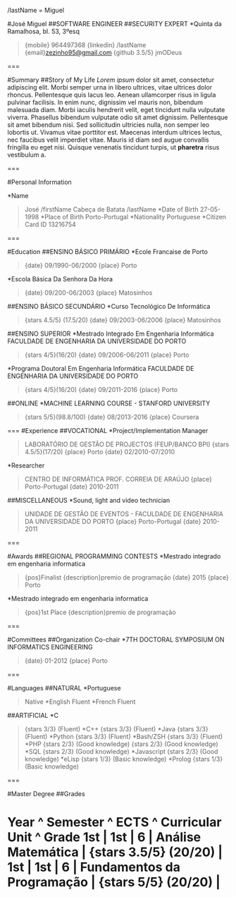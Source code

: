 /lastName = Miguel

#José Miguel
##SOFTWARE ENGINEER
##SECURITY EXPERT
*Quinta da Ramalhosa, bl. 53, 3ºesq
>{mobile} 964497368
>{linkedin} /lastName
>{email}zezinho95@gmail.com
>{github 3.5/5} jmODeus

===

#Summary
##Story of My Life
*Lorem* *ipsum* dolor sit amet, consectetur adipiscing elit. Morbi semper urna in libero ultrices, vitae ultrices dolor rhoncus. Pellentesque quis lacus leo. Aenean ullamcorper risus in ligula pulvinar facilisis. In enim nunc, dignissim vel mauris non, bibendum malesuada diam. Morbi iaculis hendrerit velit, eget tincidunt nulla vulputate viverra. Phasellus bibendum vulputate odio sit amet dignissim. Pellentesque sit amet bibendum nisi. Sed sollicitudin ultricies nulla, non semper leo lobortis ut. Vivamus vitae porttitor est. Maecenas interdum ultrices lectus, nec faucibus velit imperdiet vitae. Mauris id diam sed augue convallis fringilla eu eget nisi. Quisque venenatis tincidunt turpis, ut **pharetra** risus vestibulum a.

===

#Personal Information

*Name
>José /firstName Cabeça de Batata /lastName
*Date of Birth
>27-05-1998
*Place of Birth
>Porto-Portugal
*Nationality
>Portuguese
*Citizen Card ID 
>13216754

===

#Education
##ENSINO BÁSICO PRIMÁRIO
*Ecole Francaise de Porto
>{date} 09\/1990-06\/2000
>{place} Porto


*Escola Básica Da Senhora Da Hora
>{date} 09\/200-06\/2003
>{place} Matosinhos

##ENSINO BÁSICO SECUNDÁRIO
*Curso Tecnológico De Informática
>{stars 4.5/5} (17.5\/20)
>{date} 09\/2003-06\/2006
>{place} Matosinhos

##ENSINO SUPERIOR
*Mestrado Integrado Em Engenharia Informática FACULDADE DE ENGENHARIA DA UNIVERSIDADE DO PORTO
>{stars 4/5}(16\/20)
>{date} 09\/2006-06\/2011
>{place} Porto


*Programa Doutoral Em Engenharia Informática FACULDADE DE ENGENHARIA DA UNIVERSIDADE DO PORTO
>{stars 4/5}(16\/20)
>{date} 09\/2011-2016
>{place} Porto

##ONLINE
*MACHINE LEARNING COURSE - STANFORD UNIVERSITY
>{stars 5/5}(98.8\/100)
>{date} 08\/2013-2016
>{place} Coursera

===
#Experience
##VOCATIONAL
*Project\/Implementation Manager
>LABORATÓRIO DE GESTÃO DE PROJECTOS (FEUP\/BANCO BPI)
>{stars 4.5/5}(17\/20)
>{place} Porto
>{date} 02\/2010-07\/2010


*Researcher
>CENTRO DE INFORMÁTICA PROF. CORREIA DE ARAÚJO
>{place} Porto-Portugal
>{date} 2010-2011


##MISCELLANEOUS
*Sound, light and video technician
>UNIDADE DE GESTÃO DE EVENTOS - FACULDADE DE ENGENHARIA DA UNIVERSIDADE DO PORTO
>{place} Porto-Portugal
>{date} 2010-2011



===

#Awards
##REGIONAL PROGRAMMING CONTESTS
*Mestrado integrado em engenharia informatica
>{pos}Finalist
>{description}premio de programação
>{date} 2015
>{place} Porto

*Mestrado integrado em engenharia informatica
>{pos}1st Place
>{description}premio de programação

===

#Committees
##Organization Co-chair
*7TH DOCTORAL SYMPOSIUM ON INFORMATICS ENGINEERING
>{date} 01-2012
>{place} Porto

===

#Languages
##NATURAL
*Portuguese 
>Native
*English 
>Fluent
*French 
>Fluent

##ARTIFICIAL
*C
>{stars 3/3} (Fluent)
*C++ 
>{stars 3/3} (Fluent)
*Java
>{stars 3/3} (Fluent)
*Python 
>{stars 3/3} (Fluent)
*Bash\/ZSH
>{stars 3/3} (Fluent)
*PHP 
>{stars 2/3} (Good knowledge)
>{stars 2/3} (Good knowledge)
*SQL
>{stars 2/3} (Good knowledge)
*Javascript
>{stars 2/3} (Good knowledge)
*eLisp 
>{stars 1/3} (Basic knowledge)
*Prolog 
>{stars 1/3} (Basic knowledge)

===

#Master Degree
##Grades

Year ^ Semester ^ ECTS ^ Curricular Unit ^ Grade
1st | 1st | 6 | Análise Matemática | {stars 3.5/5} (20\/20) |
1st | 1st | 6 | Fundamentos da Programação | {stars 5/5} (20\/20) |
===

